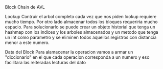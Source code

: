 Block Chain de AVL

Lookup
Contruir el arbol completo cada vez que nos piden lookup requiere mucho tiempo. Por otro lado almacenar todos los
bloques requeriria mucho espacio. Para solucionarlo se puede crear un objeto historial que tenga un hashmap con los
indices y los arboles almacenados y un metodo que tenga un int como parametro y se eliminen todos aquellos registros
con distancia menor a este numero.

Data del Block
Para alamacenar la operacion vamos a armar un "diccionario" en el que cada operacion corresponda a un numero y eso
facilitara las reiteradas lecturas del dato
